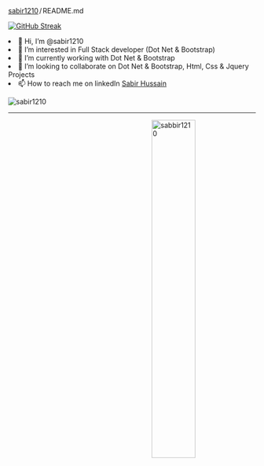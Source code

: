 
<div class="Box-body p-4">
    <div class="d-flex flex-justify-between">
      <div class="text-mono text-small mb-3">
        <a href="/sabir1210/SabirKhaaki" class="no-underline Link--primary">sabir1210</a><span class="color-fg-muted d-inline-block" style="padding:0px 2px;">/</span>README<span class="color-fg-muted">.md</span>
      </div>

   [![GitHub Streak](https://github-readme-streak-stats.herokuapp.com/?user=sabir1210)](https://git.io/streak-stats)
<li><g-emoji class="g-emoji" alias="wave" fallback-src="https://github.githubassets.com/images/icons/emoji/unicode/1f44b.png">👋</g-emoji> Hi, I’m @sabir1210</li>
<li><g-emoji class="g-emoji" alias="eyes" fallback-src="https://github.githubassets.com/images/icons/emoji/unicode/1f440.png">👀</g-emoji> I’m interested in Full Stack developer (Dot Net & Bootstrap)</li>
<li><g-emoji class="g-emoji" alias="seedling" fallback-src="https://github.githubassets.com/images/icons/emoji/unicode/1f331.png">🌱</g-emoji> I’m currently working with Dot Net & Bootstrap</li>
<li><g-emoji class="g-emoji" alias="revolving_hearts" fallback-src="https://github.githubassets.com/images/icons/emoji/unicode/1f49e.png">💞️</g-emoji> I’m looking to collaborate on Dot Net & Bootstrap, Html, Css & Jquery Projects</li>
<li><g-emoji class="g-emoji" alias="mailbox" fallback-src="https://github.githubassets.com/images/icons/emoji/unicode/1f4eb.png">📫</g-emoji> How to reach me on linkedIn <a href="https://www.linkedin.com/in/sabir-hussain-a889aa137/" rel="nofollow">Sabir Hussain</a></li>
</ul>

  </div>
<p align="left">
  <img src="https://komarev.com/ghpvc/?username=sabir1210&label=Profile%200views&color=129e00&style=plastic" alt="sabir1210" /> </p>
<hr/>

<span>
  <p><img align="right" width="42%" src="https://github-readme-stats.vercel.app/api/top-langs?username=sabir1210&show_icons=true&locale=en&layout=compact" alt="sabbir1210" /></p>
</span>

